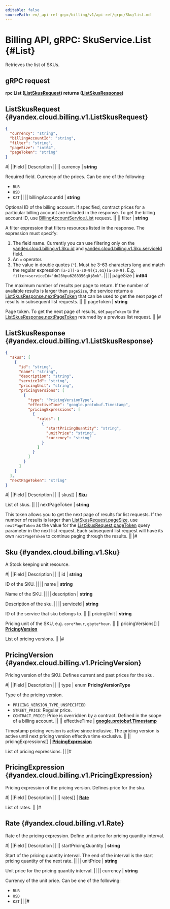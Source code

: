 ```yaml
---
editable: false
sourcePath: en/_api-ref-grpc/billing/v1/api-ref/grpc/Sku/list.md
---
```


# Billing API, gRPC: SkuService.List {#List}

Retrieves the list of SKUs.

## gRPC request

**rpc List ([ListSkusRequest](#yandex.cloud.billing.v1.ListSkusRequest)) returns ([ListSkusResponse](#yandex.cloud.billing.v1.ListSkusResponse))**

## ListSkusRequest {#yandex.cloud.billing.v1.ListSkusRequest}

```json
{
  "currency": "string",
  "billingAccountId": "string",
  "filter": "string",
  "pageSize": "int64",
  "pageToken": "string"
}
```

#|
||Field | Description ||
|| currency | **string**

Required field. Currency of the prices.
Can be one of the following:
* `RUB`
* `USD`
* `KZT` ||
|| billingAccountId | **string**

Optional ID of the billing account.
If specified, contract prices for a particular billing account are included in the response.
To get the billing account ID, use [BillingAccountService.List](/docs/billing/api-ref/grpc/BillingAccount/list#List) request. ||
|| filter | **string**

A filter expression that filters resources listed in the response.
The expression must specify:
1. The field name. Currently you can use filtering only on the [yandex.cloud.billing.v1.Sku.id](#yandex.cloud.billing.v1.Sku) and [yandex.cloud.billing.v1.Sku.serviceId](#yandex.cloud.billing.v1.Sku) field.
2. An `=` operator.
3. The value in double quotes (`"`). Must be 3-63 characters long and match the regular expression `[a-z][-a-z0-9]{1,61}[a-z0-9]`.
E.g. `filter=serviceId="dn28hpu6268356q0j8mk"`. ||
|| pageSize | **int64**

The maximum number of results per page to return. If the number of available
results is larger than `pageSize`,
the service returns a [ListSkusResponse.nextPageToken](#yandex.cloud.billing.v1.ListSkusResponse)
that can be used to get the next page of results in subsequent list requests. ||
|| pageToken | **string**

Page token. To get the next page of results,
set `pageToken` to the [ListSkusResponse.nextPageToken](#yandex.cloud.billing.v1.ListSkusResponse)
returned by a previous list request. ||
|#

## ListSkusResponse {#yandex.cloud.billing.v1.ListSkusResponse}

```json
{
  "skus": [
    {
      "id": "string",
      "name": "string",
      "description": "string",
      "serviceId": "string",
      "pricingUnit": "string",
      "pricingVersions": [
        {
          "type": "PricingVersionType",
          "effectiveTime": "google.protobuf.Timestamp",
          "pricingExpressions": [
            {
              "rates": [
                {
                  "startPricingQuantity": "string",
                  "unitPrice": "string",
                  "currency": "string"
                }
              ]
            }
          ]
        }
      ]
    }
  ],
  "nextPageToken": "string"
}
```

#|
||Field | Description ||
|| skus[] | **[Sku](#yandex.cloud.billing.v1.Sku)**

List of skus. ||
|| nextPageToken | **string**

This token allows you to get the next page of results for list requests. If the number of results
is larger than [ListSkusRequest.pageSize](#yandex.cloud.billing.v1.ListSkusRequest), use
`nextPageToken` as the value
for the [ListSkusRequest.pageToken](#yandex.cloud.billing.v1.ListSkusRequest) query parameter
in the next list request. Each subsequent list request will have its own
`nextPageToken` to continue paging through the results. ||
|#

## Sku {#yandex.cloud.billing.v1.Sku}

A Stock keeping unit resource.

#|
||Field | Description ||
|| id | **string**

ID of the SKU. ||
|| name | **string**

Name of the SKU. ||
|| description | **string**

Description of the sku. ||
|| serviceId | **string**

ID of the service that sku belongs to. ||
|| pricingUnit | **string**

Pricing unit of the SKU, e.g. `core*hour`, `gbyte*hour`. ||
|| pricingVersions[] | **[PricingVersion](#yandex.cloud.billing.v1.PricingVersion)**

List of pricing versions. ||
|#

## PricingVersion {#yandex.cloud.billing.v1.PricingVersion}

Pricing version of the SKU.
Defines current and past prices for the sku.

#|
||Field | Description ||
|| type | enum **PricingVersionType**

Type of the pricing version.

- `PRICING_VERSION_TYPE_UNSPECIFIED`
- `STREET_PRICE`: Regular price.
- `CONTRACT_PRICE`: Price is overridden by a contract. Defined in the scope of a billing account. ||
|| effectiveTime | **[google.protobuf.Timestamp](https://developers.google.com/protocol-buffers/docs/reference/google.protobuf#timestamp)**

Timestamp pricing version is active since inclusive.
The pricing version is active until next pricing version effective time exclusive. ||
|| pricingExpressions[] | **[PricingExpression](#yandex.cloud.billing.v1.PricingExpression)**

List of pricing expressions. ||
|#

## PricingExpression {#yandex.cloud.billing.v1.PricingExpression}

Pricing expression of the pricing version.
Defines price for the sku.

#|
||Field | Description ||
|| rates[] | **[Rate](#yandex.cloud.billing.v1.Rate)**

List of rates. ||
|#

## Rate {#yandex.cloud.billing.v1.Rate}

Rate of the pricing expression.
Define unit price for pricing quantity interval.

#|
||Field | Description ||
|| startPricingQuantity | **string**

Start of the pricing quantity interval. The end of the interval is the start pricing quantity of the next rate. ||
|| unitPrice | **string**

Unit price for the pricing quantity interval. ||
|| currency | **string**

Currency of the unit price.
Can be one of the following:
* `RUB`
* `USD`
* `KZT` ||
|#